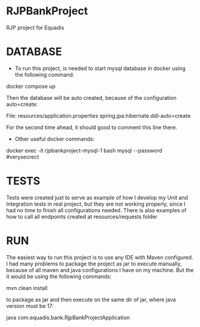 # RJPBankProject

RJP project for Equadis

# DATABASE

-   To run this project, is needed to start mysql database in docker using the following command:

docker compose up

Then the database will be auto created, because of the configuration auto=create:

File: resources/application.properties
spring.jpa.hibernate.ddl-auto=create

For the second time ahead, it should good to comment this line there.

-   Other useful docker commands:

docker exec -it rjpbankproject-mysql-1 bash
mysql --password #verysecrect

# TESTS

Tests were created just to serve as example of how I develop my Unit and Integration tests in real project, but they are not working properly, since I had no time to finish all configurations needed.
There is also examples of how to call all endpoints created at resources/requests folder

# RUN

The easiest way to run this project is to use any IDE with Maven configured.
I had many problems to package the project as jar to execute manually, because of all maven and java configurations I have on my machine.
But the it would be using the following commands:

mvn clean install

to package as jar and then execute on the same dir of jar, where java version must be 17:

java com.equadis.bank.RjpBankProjectApplication
